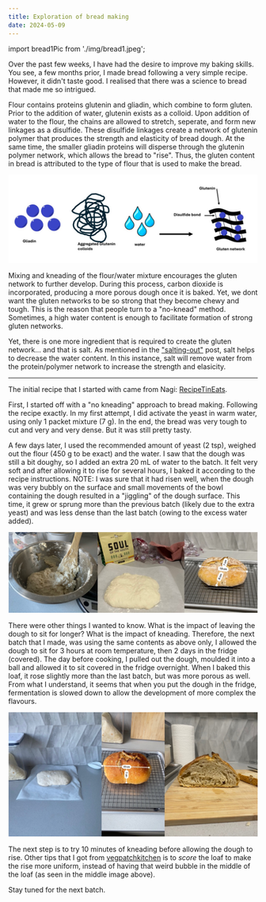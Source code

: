 ```yaml
---
title: Exploration of bread making
date: 2024-05-09
---
```


import bread1Pic from './img/bread1.jpeg';

Over the past few weeks, I have had the desire to improve my baking skills. You see, a few months prior, I made bread following a very simple recipe. However, it didn't taste good. I realised that there was a science to bread that made me so intrigued. 

Flour contains proteins glutenin and gliadin, which combine to form gluten. Prior to the addition of water, glutenin exists as a colloid. Upon addition of water to the flour, the chains are allowed to stretch, seperate, and form new linkages as a disulfide. These disulfide linkages create a network of glutenin polymer that produces the strength and elasticity of bread dough. At the same time, the smaller gliadin proteins will disperse through the glutenin polymer network, which allows the bread to "rise". Thus, the gluten content in bread is attributed to the type of flour that is used to make the bread. 

![Schematic of gluten formation](./img/bread_schematic.jpeg)

Mixing and kneading of the flour/water mixture encourages the gluten network to further develop. During this process, carbon dioxide is incorporated, producing a more porous dough once it is baked. Yet, we dont want the gluten networks to be so strong that they become chewy and tough. This is the reason that people turn to a "no-knead" method. Sometimes, a high water content is enough to facilitate formation of strong gluten networks. 

Yet, there is one more ingredient that is required to create the gluten network... and that is salt. As mentioned in the ["salting-out"](/science/salt) post, salt helps to decrease the water content. In this instance, salt will remove water from the protein/polymer network to increase the strength and elasicity. 

--------- 

The initial recipe that I started with came from Nagi: [RecipeTinEats](https://www.recipetineats.com/easy-yeast-bread-recipe-no-knead/).

First, I started off with a "no kneading" approach to bread making. Following the recipe exactly. In my first attempt, I did activate the yeast in warm water, using only 1 packet mixture (7 g). In the end, the bread was very tough to cut and very and very dense. But it was still pretty tasty. 

A few days later, I used the recommended amount of yeast (2 tsp), weighed out the flour (450 g to be exact) and the water. I saw that the dough was still a bit doughy, so I added an extra 20 mL of water to the batch. It felt very soft and after allowing it to rise for several hours, I baked it according to the recipe instructions. NOTE: I was sure that it had risen well, when the dough was very bubbly on the surface and small movements of the bowl containing the dough resulted in a "jiggling" of the dough surface. This time, it grew or sprung more than the previous batch (likely due to the extra yeast) and was less dense than the last batch (owing to the excess water added).

![second batch](./img/bread2.jpeg)

There were other things I wanted to know. What is the impact of leaving the dough to sit for longer? What is the impact of kneading. Therefore, the next batch that I made, was using the same contents as above only, I allowed the dough to sit for 3 hours at room temperature, then 2 days in the fridge (covered). The day before cooking, I pulled out the dough, moulded it into a ball and allowed it to sit covered in the fridge overnight. When I baked this loaf, it rose slightly more than the last batch, but was more porous as well. From what I understand, it seems that when you put the dough in the fridge, fermentation is slowed down to allow the development of more complex the flavours.

![third batch](./img/bread-3.jpeg)

The next step is to try 10 minutes of kneading before allowing the dough to rise. Other tips that I got from [vegpatchkitchen](https://vegpatchkitchen.co.uk/what-is-oven-spring/) is to *score* the loaf to make the rise more uniform, instead of having that weird bubble in the middle of the loaf (as seen in the middle image above).

Stay tuned for the next batch. 

